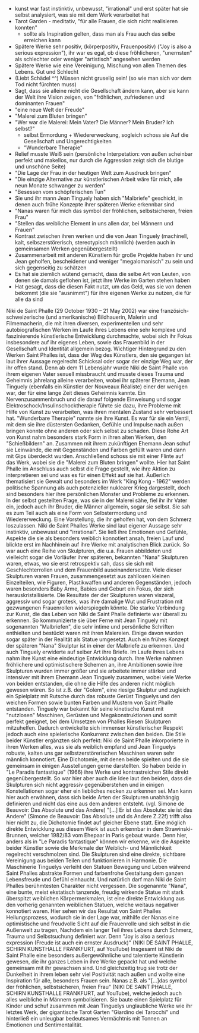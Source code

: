 - kunst war fast instinktiv, unbewusst, "irrational" und erst später hat sie selbst analysiert, was sie mit dem Werk verarbeitet hat
- Tarot Garden - meditativ, "für alle Frauen, die sich nicht realisieren konnten"
	- sollte als Inspiration gelten, dass man als Frau auch das selbe erreichen kann
- Spätere Werke sehr positiv, (körperpositiv, Frauenpositiv) ("Joy is also a serious expression"), ihr war es egal, ob diese fröhlicheren, "unernsten" als schlechter oder weniger "artistisch" angesehen werden
- Spätere Werke wie eine Vereinigung, Mischung von allen Themen des Lebens. Gut und Schlecht
- (Liebt Schädel ^^) Müssen nicht gruselig sein! (so wie man sich vor dem Tod nicht fürchten muss)
- Sagt, dass sie alleine nicht die Gesellschaft ändern kann, aber sie kann der Welt ihre Vision zeigen, von "fröhlichen, zufriedenen und dominanten Frauen"
- "eine neue Welt der Freude"
- "Malerei zum  Bluten bringen"
- "Wer war die Malerei: Mein Vater? Die Männer? Mein Bruder? Ich selbst?"
	- selbst Ermordung + Wiedererweckung, sogleich schoss sie Auf die Gesellschaft und Ungerechtigkeiten
	- "Wunderbare Therapie"
- Relief musste Weiß sein (persönliche Interpetation: von außen scheinbar perfekt und makellos, nur durch die Aggression zeigt sich die blutige und unschöne Seite)
- "Die Lage der Frau in der heutigen Welt zum Ausdruck bringen"
- "Die einzige Alternative zur künstlerischen Arbeit wäre für mich, alle neun Monate schwanger zu werden"
- "Besessen vom schöpferischen Tun"
- Sie und ihr mann Jean Tinguely haben sich "Malbriefe" geschickt, in denen auch frühe Konzepte ihrer späteren Werke erkennbar sind
- "Nanas waren für mich  das symbol der fröhlichen, selbstsicheren, freien Frau"
- "Stellen das weibliche Element in uns allen dar, bei Männern und Frauen"
- Kontrast zwischen ihren werken und die von Jean Tinguely (machinell, kalt, selbszerstörerisch, stereotypisch männlich) (werden auch in gemeinsamen Werken gegenübergestellt)
- Zusammenarbeit mit anderen Künstlern für große Projekte haben ihr und Jean geholfen, bescheidener und weniger "megalomanisch" zu sein und sich gegenseitig zu schätzen
- Es hat sie ziemlich wütend gemacht, dass die selbe Art von Leuten, von denen sie damals geflohen ist, jetzt ihre Werke im Garten stehen haben
- Hat gesagt, dass die diesen Fakt nutzt, um das Geld, was sie von denen bekommt (die sie "ausnimmt") für ihre eigenen Werke zu nutzen, die für alle da sind


Niki de Saint Phalle (29 October 1930 – 21 May 2002) war eine französich-schweizerische (und amerikanische) Bildhauerin, Malerin und Filmemacherin, die mit ihren diversen, experimentellen und sehr autobiografischen Werken im Laufe ihres Lebens eine sehr komplexe und faszinierende künstlerische Entwicklung durchmachte, wobei sich ihr Fokus insbesondere auf ihr eigenes Leben, sowie das Frauenbild in der Gesellschaft und Identität allgemein bezog.
Wichtiger Hintergrund zu den Werken Saint Phalles ist, dass der Weg des Künstlers, den sie gegangen ist laut ihrer Aussage regelrecht Schicksal oder sogar der einzige Weg war, der ihr offen stand.
Denn ab dem 11 Lebensjahr wurde Niki de Saint Phalle von ihrem eigenen Vater sexuell missbraucht und musste dieses Trauma und Geheimnis jahrelang alleine verarbeiten, wobei ihr späterer Ehemann, Jean Tinguely (ebenfalls ein Künstler der Nouveaux Réaliste) einer der wenigen war, der für eine lange Zeit dieses Geheimnis kannte.
Ein Nervenzusammenbruch und die darauf folgende Einweisung und sogar Elektroschock/Insulinschocktherapie führte sie dazu, ihre Probleme mit Hilfe von Kunst zu verarbeiten, was ihren mentalen Zustand sehr verbessert hat.
"Wunderbare Therapie" nannte sie ihre Kunst. Es war für sie ein Ventil, mit dem sie ihre düstersten Gedanken, Gefühle und Impulse nach außen bringen konnte ohne anderen oder sich selbst zu schaden.
Diese Rohe Art von Kunst nahm besonders stark Form in ihren alten Werken, den "Schießbildern" an. 
Zusammen mit ihrem zukünftigen Ehemann Jean schuf sie Leinwände, die mit Gegenständen und Farben gefüllt waren und dann mit Gips überdeckt wurden. Anschließend schoss sie mit einer Flinte auf das Werk, wobei sie die "Malerei zum Bluten bringen" wollte. Hier hat Saint Phalle im Anschluss auch selbst die Frage gestellt, wie ihre Aktion zu interpretieren sei und was es für einen Effekt auf sie hat. 
Äußerlich thematisiert sie Gewalt und besonders im Werk "King Kong - 1962" werden politische Spannung als auch potenzieller nuklearer Krieg dargestellt, doch sind besonders hier ihre persönlichen Monster und Probleme zu erkennen. 
In der selbst gestellten Frage, was sie in der Malerei sähe, fiel ihr ihr Vater ein, jedoch auch ihr Bruder, die Männer allgemein, sogar sie selbst. Sie sah es zum Teil auch als eine Form von Selbstermordung und Wiedererweckung. Eine Vorstellung, die ihr geholfen hat, von dem Schmerz loszulassen. 
Niki de Saint Phalles Werke sind laut eigener Aussage sehr instinktiv, unbewusst und "irrational". Sie ließ ihre Emotionen und Gefühle, Aspekte die sie als besonders weiblich konnotiert ansah, freien Lauf und blickte erst im Nachhinein auf ihre Werke mit analytischen Blick zurück. 
So war auch eine Reihe von Skulpturen, die u.a. Frauen abbildeten und vielleicht sogar die  Vorläufer ihrer späteren, bekannten "Nana" Skulpturen waren, etwas, wo sie erst retrospektiv sah, dass sie sich mit Geschlechterrollen und dem Frauenbild auseinandersetzte. Viele dieser Skulpturen waren Frauen, zusammengesetzt aus zahllosen kleinen Einzelteilen, wie Figuren, Plastikwaffen und anderen Gegenständen, jedoch waren besonders Baby Arme, Babies und Geburt ein Fokus, der sich herauskristallisierte. Die Resultate der der Skulpturen waren viszeral, aggressiv und sogar grotesk, was ihre damalige Wut und Frustration mit gezwungenen Frauenrollen widerspiegeln könnte.
Die starke Verbindung zur Kunst, die das Leben von Niki de Saint Phalle definierte war überall zu erkennen. So kommunizierte sie über Ferne mit Jean Tinguely mit sogenannten "Malbriefen", die sehr intime und persönliche Schriften enthielten und bestückt waren mit ihren Malereien. Einige davon wurden sogar später in der Realität als Statue umgesetzt. Auch ein frühes Konzept der späteren "Nana" Skulptur ist in einer der Malbriefe zu erkennen. Und auch Tinguely erwiderte auf selber Art ihre Briefe.
Im Laufe ihres Lebens nahm ihre Kunst eine eindeutige Entwicklung durch. Ihre Werke nahmen fröhlichere und optimistischere Schemen an, ihre Ambitionen sowie ihre Skulpturen wurden immer größer und sie arbeitete immer stärker und intensiver mit ihrem Ehemann Jean Tinguely zusammen, wobei viele Werke von beiden entstanden, die ohne die Hilfe des anderen nicht möglich gewesen wären.
So ist z.B. der "Golem", eine riesige Skulptur und zugleich ein Spielplatz mit Rutsche durch das robuste Gerüst Tinguelys und den weichen Formen sowie bunten Farben und Mustern von Saint Phalle entstanden. Tinguely war bekannt für seine kinetische Kunst mit "nutzlosen" Maschinen, Gerüsten und Megakonstruktionen und somit perfekt geeignet, bei dem Umsetzen von Phalles Riesen Skulpturen mitzuhelfen. Dadurch entwickelte sich immenser künstlerischer Respekt jedoch auch eine spielerische Konkurrenz zwischen den beiden.
Die Stile beider Künstler ergänzten sich perfekt: Niki de Saint Phalle inkorporierte in ihren Werken alles, was sie als weiblich empfand und Jean Tinguelys robuste, kalten uns gar selbstzerstörerischen Maschinen waren sehr männlich konnotiert. Eine Dichotomie, mit denen beide spielten und die sie gemeinsam in einigen Ausstellungen gerne darstellten.
So haben beide in "Le Paradis fantastique" (1966) ihre Werke und kontrastreichen Stile direkt gegenübergestellt. So war hier aber auch die Idee laut den beiden, dass die Skulpturen sich nicht aggressiv gegenüberstehen und in einigen Konstellationen sogar eher ein liebliches necken zu erkennen sei. Man kann hier auch erwähnen, dass sich beide Arten der Skulpturen unabhängig definieren und nicht das eine aus dem anderen entsteht. (vgl. Simone de Beauvoir: Das Absolute und das Andere) "[...] Er ist das Absolute: sie ist das Andere" (Simone de Beauvoir: Das Absolute und ds Andere Z.22f) trifft also hier nicht zu, die Dichotomie findet auf gleicher Ebene statt.
Eine möglich direkte Entwicklung aus diesem Werk ist auch erkennbar in dem Strawinski-Brunnen, welcher 1982/83 vom Ehepaar in Paris gebaut wurde. 
Denn hier, anders als in "Le Paradis fantastique" können wir erkenne, wie die Aspekte beider Künstler sowie die Merkmale der Weiblich- und Männlichkeit regelrecht verschmolzen sind. Die Skulpturen sind eine direkte, sichtbare Vereinigung aus beiden Teilen und funktionieren in Harmonie. Die Maschinerie Tinguelys verleiht den Statuen Bewegung und Leben während Saint Phalles abstrakte Formen und farbenfrohe Gestaltung dem ganzen Lebensfreude und Gefühl einhaucht.
Und natürlich darf man Niki de Saint Phalles berühmtesten Charakter nicht vergessen. Die sogenannte "Nana", eine bunte, meist ekstatisch tanzende, freudig wirkende Statue mit stark überspitzt weiblichen Körpermerkmalen, ist eine direkte Entwicklung aus den vorherig genannten weiblichen Statuen, welche weitaus negativer konnotiert waren. Hier sehen wir das Resultat von Saint Phalles Heilungsprozess, wodurch sie in der Lage war, mithilfe der Nanas eine optimistische und freudvolle Sicht auf die Frauenrolle und sich selbst in die Außenwelt zu tragen, Nachdem ein langer Teil ihres Lebens durch Schmerz, Trauma und Selbstsuchung definiert war. Denn "Joy is also a serious expression (Freude ist auch ein ernster Ausdruck)" (NIKI DE SAINT PHALLE, SCHIRN KUNSTHALLE FRANKFURT, auf YouTube)
Insgesamt ist Niki de Saint Phalle eine besonders außergewöhnliche und talentierte Künstlerin gewesen, die ihr ganzes Leben in ihre Werke gepackt hat und welche gemeinsam mit ihr gewachsen sind. Und gleichzeitig trug sie trotz der Dunkelheit in ihrem leben sehr viel Positivität nach außen und wollte eine Inspiration für alle, besonders Frauen sein. Nanas z.B. als "[...]das symbol der fröhlichen, selbstsicheren, freien Frau" (NIKI DE SAINT PHALLE, SCHIRN KUNSTHALLE FRANKFURT, auf YouTube), welche jedoch auch alles weibliche in Männern symbolisieren.
Sie baute einen Spielplatz für Kinder und schuf zusammen mit Jean Tinguelys unglaubliche Werke wie ihr letztes Werk, der gigantische Tarot Garten "Giardino dei Tarocchi" und hinterließ ein unleugbar bedeutsames Vermächtnis mit Tonnen an Emotionen und Sentimentalität.